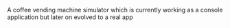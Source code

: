 A coffee vending machine simulator which is currently working as a console application but later on evolved to a real app
